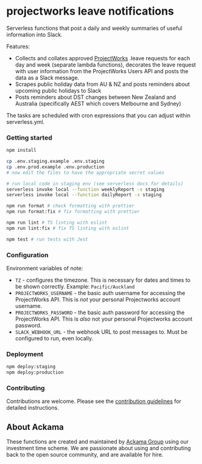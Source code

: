 # projectworks leave notifications

Serverless functions that post a daily and weekly summaries of useful
information into Slack.

Features:

- Collects and collates approved [ProjectWorks](https://projectworks.io/) .leave
  requests for each day and week (separate lambda functions), decorates the
  leave request with user information from the ProjectWorks Users API and posts
  the data as a Slack message.
- Scrapes public holiday data from AU & NZ and posts reminders about upcoming
  public holidays to Slack
- Posts reminders about DST changes between New Zealand and Australia
  (specifically AEST which covers Melbourne and Sydney)

The tasks are scheduled with cron expressions that you can adjust within
serverless.yml.

### Getting started

```bash
npm install

cp .env.staging.example .env.staging
cp .env.prod.example .env.production
# now edit the files to have the appropriate secret values

# run local code in staging env (see serverless docs for details)
serverless invoke local --function weeklyReport -s staging
serverless invoke local --function dailyReport -s staging

npm run format # check formatting with prettier
npm run format:fix # fix formatting with prettier

npm run lint # TS linting with eslint
npm run lint:fix # fix TS linting with eslint

npm test # run tests with Jest
```

### Configuration

Environment variables of note:

- `TZ` - configures the timezone. This is necessary for dates and times to be
  shown correctly. Example: `Pacific/Auckland`
- `PROJECTWORKS_USERNAME` - the basic auth username for accessing the
  ProjectWorks API. This is _not_ your personal Projectworks account username.
- `PROJECTWORKS_PASSWORD` - the basic auth password for accessing the
  ProjectWorks API. This is _also_ not your personal Projectworks account
  password.
- `SLACK_WEBHOOK_URL` - the webhook URL to post messages to. Must be configured
  to run, even locally.

### Deployment

```bash
npm deploy:staging
npm deploy:production
```

### Contributing

Contributions are welcome. Please see the
[contribution guidelines](https://github.com/ackama/projectworks-leave-notifications/blob/main/CONTRIBUTING.md)
for detailed instructions.

## About Ackama

These functions are created and maintained by
[Ackama Group](https://www.ackama.com) using our investment time scheme. We are
passionate about using and contributing back to the open source community, and
are available for hire.

